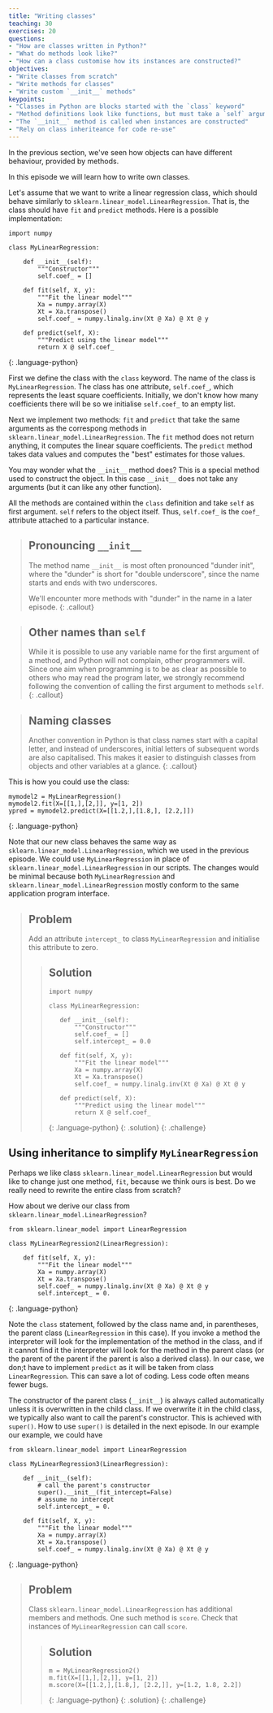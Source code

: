 ```yaml
---
title: "Writing classes"
teaching: 30
exercises: 20
questions:
- "How are classes written in Python?"
- "What do methods look like?"
- "How can a class customise how its instances are constructed?"
objectives:
- "Write classes from scratch"
- "Write methods for classes"
- "Write custom `__init__` methods"
keypoints:
- "Classes in Python are blocks started with the `class` keyword"
- "Method definitions look like functions, but must take a `self` argument"
- "The `__init__` method is called when instances are constructed"
- "Rely on class inheriteance for code re-use"
---
```


In the previous section, we've seen how objects can have different behaviour, provided by methods.

In this episode we will learn how to write own classes.

Let's assume that we want to write a linear regression class, which should behave similarly to `sklearn.linear_model.LinearRegression`. That is, the class should have `fit` and `predict` methods. Here is a possible implementation:

~~~
import numpy

class MyLinearRegression:

    def __init__(self):
        """Constructor"""
        self.coef_ = []

    def fit(self, X, y):
        """Fit the linear model"""
        Xa = numpy.array(X)
        Xt = Xa.transpose()
        self.coef_ = numpy.linalg.inv(Xt @ Xa) @ Xt @ y

    def predict(self, X):
        """Predict using the linear model"""
        return X @ self.coef_
~~~
{: .language-python}

First we define the class with the `class` keyword. The name of the class is `MyLinearRegression`. The class has one attribute, `self.coef_`, which represents the least square coefficients. Initially, we don't know how many coefficients there will be so we initialise `self.coef_` to an empty list.

Next we implement two methods: `fit` and `predict` that take the same arguments as the correspong methods in `sklearn.linear_model.LinearRegression`. The `fit` method does not return anything, it computes the linear square coefficients. The `predict` method takes data values and computes the "best" estimates for those values.

You may wonder what the `__init__` method does? This is a special method used to construct the object. In this case `__init__` does not take any arguments (but it can like any other function). 

All the methods are contained within the `class` definition and take `self` as first argument. `self` refers to the object itself. Thus, `self.coef_` is the `coef_` attribute attached to a particular instance. 

> ## Pronouncing `__init__`
>
> The method name `__init__` is most often pronounced "dunder init",
> where the "dunder" is short for "double underscore", since the name
> starts and ends with two underscores.
>
> We'll encounter more methods with "dunder" in the name in a later episode.
{: .callout}


> ## Other names than `self`
>
> While it is possible to use any variable name for the first argument of a
> method, and Python will not complain, other programmers will. Since one aim
> when programming is to be as clear as possible to others who may read the
> program later, we strongly recommend following the convention of calling
> the first argument to methods `self`.
{: .callout}

> ## Naming classes
>
> Another convention in Python is that class names start with a capital letter,
> and instead of underscores, initial letters of subsequent words are also
> capitalised. This makes it easier to distinguish classes from objects and
> other variables at a glance.
{: .callout}

This is how you could use the class:
~~~
mymodel2 = MyLinearRegression()
mymodel2.fit(X=[[1,],[2,]], y=[1, 2])
ypred = mymodel2.predict(X=[[1.2,],[1.8,], [2.2,]])
~~~
{: .language-python}

Note that our new class behaves the same way as `sklearn.linear_model.LinearRegression`, which we used in the previous episode. We could use `MyLinearRegression` in place of `sklearn.linear_model.LinearRegression` in our scripts. The changes would be minimal because both `MyLinearRegression` and `sklearn.linear_model.LinearRegression` mostly conform to the same application program interface. 

> ## Problem
>
> Add an attribute `intercept_` to  class `MyLinearRegression` and initialise this attribute to zero.
>
>> ## Solution
>>~~~
>>import numpy
>>
>>class MyLinearRegression:
>>
>>    def __init__(self):
>>        """Constructor"""
>>        self.coef_ = []
>>        self.intercept_ = 0.0
>>
>>    def fit(self, X, y):
>>        """Fit the linear model"""
>>        Xa = numpy.array(X)
>>        Xt = Xa.transpose()
>>        self.coef_ = numpy.linalg.inv(Xt @ Xa) @ Xt @ y
>>
>>    def predict(self, X):
>>        """Predict using the linear model"""
>>        return X @ self.coef_
>>~~~
>>{: .language-python}
> {: .solution}
{: .challenge}

## Using inheritance to simplify `MyLinearRegression`

Perhaps we like class `sklearn.linear_model.LinearRegression` but would like to change just one method, `fit`, because we think ours is best. Do we really need to rewrite the entire class from scratch? 

How about we derive our class from `sklearn.linear_model.LinearRegression`? 
~~~
from sklearn.linear_model import LinearRegression

class MyLinearRegression2(LinearRegression):

    def fit(self, X, y):
        """Fit the linear model"""
        Xa = numpy.array(X)
        Xt = Xa.transpose()
        self.coef_ = numpy.linalg.inv(Xt @ Xa) @ Xt @ y
        self.intercept_ = 0.

~~~
{: .language-python}

Note the `class` statement, followed by the class name and, in parentheses, the parent class (`LinearRegression` in this case). If you invoke a method the interpreter will look for the implementation of the method in the class, and if it cannot find it the interpreter will look for the method in the parent class (or the parent of the parent if the parent is also a derived class). In our case, we don;t have to implement `predict` as it will be taken from class `LinearRegression`. This can save a lot of coding. Less code often means fewer bugs.

The constructor of the parent class (`__init__`) is always called automatically unless it is overwritten in the child class. If we overwrite it in the child class, we typically also want to call the parent's constructor. This is achieved with `super()`. How to use `super()` is detailed in the next episode. In our example our example, we could have

~~~
from sklearn.linear_model import LinearRegression

class MyLinearRegression3(LinearRegression):

    def __init__(self):
        # call the parent's constructor
        super().__init__(fit_intercept=False)
        # assume no intercept
        self.intercept_ = 0.

    def fit(self, X, y):
        """Fit the linear model"""
        Xa = numpy.array(X)
        Xt = Xa.transpose()
        self.coef_ = numpy.linalg.inv(Xt @ Xa) @ Xt @ y
~~~
{: .language-python}

> ## Problem
>
> Class `sklearn.linear_model.LinearRegression` has additional members and methods. One such method is `score`. Check that instances of `MyLinearRegression` can call `score`.
>
>> ## Solution
>>~~~
>>m = MyLinearRegression2()
>>m.fit(X=[[1,],[2,]], y=[1, 2])
>>m.score(X=[[1.2,],[1.8,], [2.2,]], y=[1.2, 1.8, 2.2])
>>~~~
>>{: .language-python}
> {: .solution}
{: .challenge}
